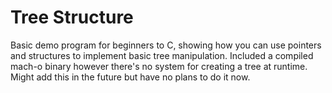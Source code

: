 # Tree Structure

Basic demo program for beginners to C, showing how you can use pointers and structures to implement basic tree manipulation. Included a compiled mach-o binary however there's no system for creating a tree at runtime. Might add this in the future but have no plans to do it now.
